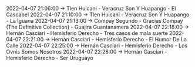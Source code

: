 2022-04-07 21:06:00 -> Tlen Huicani - Veracruz Son Y Huapango - El Cascabel
2022-04-07 21:10:00 -> Tlen Huicani - Veracruz Son Y Huapango - La Iguana
2022-04-07 21:13:00 -> Compay Segundo - Gracias Compay (The Definitive Collection) - Guajira Guantanamera
2022-04-07 22:18:00 -> Hernán Casciari - Hemisferio Derecho - Tres casos de mala suerte
2022-04-07 22:21:00 -> Hernán Casciari - Hemisferio Derecho - El Humor De La Calle
2022-04-07 22:25:00 -> Hernán Casciari - Hemisferio Derecho - Los Ovnis Somos Nosotros
2022-04-07 22:28:00 -> Hernán Casciari - Hemisferio Derecho - Ser Uruguayo
